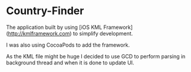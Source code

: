 Country-Finder
==============
The application built by using [iOS KML Framework] (http://kmlframework.com) to simplify development.

I was also using CocoaPods to add the framework.

As the KML file might be huge I decided to use  GCD to perform parsing in background thread and when it is done to update UI.